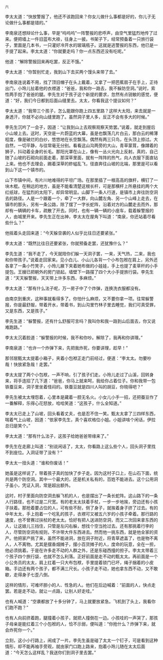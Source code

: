     六 

   李太太道：“快放警报了，他还不该跑回来？你女儿做什么事都是好的，你儿子无论做什么事都是错的。”

   李南泉还想辩论什么事，早是“呜呜呜”一阵警报的悲呼声，由空气里猛烈地传了过来。便把墙上一件旧蓝布大褂，往身上一披。书架子下，经常预备着一只旅行袋子，里面是几本书，一只灌好冷开水的玻璃瓶子。这就是逃警报的东西，他已是一手提了起来。李太太道：“你就要走吗？你一点东西还没有吃呢。”

   他道：“解除警报回来再吃罢，反正不饿。”

   李太太道：“你暂别忙走，我到山下去买两个馒头来带了去。”

   李南泉连说着不用，找了顶旧帽子在头上戴着，又拿了一把芭蕉扇子在手上，正待出门，小玲儿扯着他的衣襟道：“爸爸，我和你一路去，我不躲防空洞。”说时，索性两手抱了爸爸的腿。李先生对于孩子这个新提的要求，忽然有点锐敏的感觉，便道：“好，我们今日都到后面山缝里去。太太，你看我这个提议如何？”

   李太太道：“我带三个孩子，怎么能跟你跑上四五里路？这样大太阳，来去就是一身透汗，你就不必向山缝里跑了。虽然洞子里人多，反正不会有多大的时候。”

   李先生沉吟了一会子，因道：“让我到山上去观察观察天势罢。”说着，就走到屋后小山坡上去。这时，天空是一片蔚蓝的大幕，虽是也飘荡几片白云，那白云的稀薄程度，像是破烂的白纱，悠悠地在长空飘荡。偶然有两三只鸟，在头顶上掠过。大自然，一切平静，与往常毫无分别。看看这山沟两旁的大山，青草蒙茸，像蹲着的狮子，抖动着全身的长毛。那阳光罩在山上，像有一丛火光向上反射。真的，自己随了山坡的石砌向前面走着，那深草里面，就有一阵阵的热气，向人衣服下面直钻上来。他也不去理会，踢着深草的蚱蜢乱飞，径直奔往山坡的北端，那里是可以看到山下这一个镇市的。

   山下市镇中间，有片川地难得的平坦广场。在那里插了一根高高的旗杆，横钉了一块木棍。在稍远的地方，虽是不能看清楚这根长杆，可是那横杆上所悬挂的两个大红纸球，在猛烈的太阳下，却异常明显。山脚下一条人行道，是镇市上奔往防空洞去的路径。人是一个跟着一个，牵了一大群，向山麓左角、另一个山峰上走去，在镇市的那头，另有一条公路，除了摆了一字长蛇阵，沿着对方的山麓走去而外，那却有一辆辆的卡车，疏散了开去。同时，也有一辆一辆的小座车，载着躲警报的人，由城里开来。李先生正在出神，李太太在屋角下叫道：“南泉，你还站着尽看些什么？”

   他摇着头走回来道：“今天躲空袭的人似乎比往日还要紧张。”

   李太太道：“既然比往日还要紧张，你就预备走罢，还犹豫什么？”

   李先生道：“我不走了，今天就陪你们躲一天洞子罢，一来，天气热，二来，我也和你带孩子。”说着走回家来。见小白儿、小山儿各背一个小布包袱在肩上，另外还各拿了一条小竹凳子，小玲儿腋下夹着她布做的小娃娃，手上也提了麦草秆的小手提包。王嫂已把朝外的房门锁起。墙壁下一路摆了四个大小手提旅行袋。李先生道：“天天躲警报，天天带上许多东西，多麻烦。”

   李太太道：“那有什么法子呢，万一房子中了个炸弹，连换洗衣服都没有。

   由南京到重庆，这种事就看得多了。你怕什么麻烦，又不要你拿一项。往常躲警报，你是最舒服，带着开水，带着书，到山沟里竹林子里去睡觉，我们可真受罪，又是东西，又是孩子。”

   李先生道：“躲警报，还有什么舒服可言吗？我叫你和我一路到山后面去，你又说难跑路。”

   李太太沉着脸道：“躲警报的时候，我不和你吵。解除了，我再和你讲理。”

   李南泉道：“也许一个炸弹下来，先把我炸死，你要讲理，趁早！”

   那邻居甄太太提着小箱子，夹着小包袱正走门前经过，便道：“李太太。勿要吵哉！快放紧急哉！走罢。”

   李太太提了两个小包袱，一声不响，引了孩子们走。小玲儿走过了山溪，回转身来，将手连招了几下道：“爸爸，你马上就来呵，我给你占着位子。你和我带一包铁蚕豆来，洞子里坐着怪闷的。铁蚕豆就是四川人叫的胡豆，你晓得吧？”

   李先生被太太埋怨着，心里本是藏着一腔无名火。小女儿小手一招，还把蚕豆作了一番解释，乐得心花怒放，哈哈笑道：“这孩子，什么全知道。”

   李太太已走上了山坡，回头看着丈夫，也是忍不住一笑。甄太太拿了三四样东西，喘着气上山坡，因道：“依家李先生，真个喜欢格位小姐。小姐讲啥个闲话，伊拉总归是笑个。”

   李太太道：“那有什么法子，这孩子给她爸爸带缘来了。”

   李先生在走廊上叫道：“别说闲话了，太太，你看路上这么些个人，回头洞子里找不到座位。入洞证带了没有？”

   李太太一扭头道：“谁和你废话！”

   她虽是这样说了，带着孩子真的加快了步子走。因为这村子口上，在山石下面，统共是两个防空洞。其中一个最大的，还是机关私有的，百姓不能进去。这个公用洞子虽小，凭证入洞，常是超出额外。

   这时，村子里面向防空洞去躲飞机的人，也是摆出了一条长蛇阵。这山路下的一条人行路径，也不过是二尺宽。有的老太太扶着手杖，一步一步地挨，旁边还有小孩子扶着。那抢着要占位的人，可有些不耐，侧了身子，就挨着身子挤了过去。有的中年太太，手上抱着一个吃乳的孩子，衣襟可又被五六岁的小孩子牵着。那行路的速度，也不曾赛过扶杖的老太太。恰好有把人送进防空洞，而又二次回来拿东西的人，让这娘儿三挡住，只管是左闪右躲，想找个空当抢过去。还有那挑着行李的人，尽管防空洞有规则，不许带大件东西进去。然而他一挑东西，就是他全家的资产。他把家产挑了来，虽然不能进洞，放在洞子附近，将青草遮盖了，也是物不离人，人不离物。尤其是摆香烟摊子，摆小百货摊子的人，度命的玩意，全在一担，他必须挑着。于是在许多走不动的人群之外，还是东碰西撞的担子。李太太带着三个孩子四个旅行袋，也就不怎么利落。正好前面是走不动的甄太太。再前面是一个小公务员的太太，肩上扛着一只大布包袱，手里提着锁门已坏，绳子捆着的小皮箱。手边还有两个孩子，都不满三尺长。小孩子走不动，她也拿东西不动，又不敢歇，走得身子七歪八倒。

   这样的情形，可难坏胆小的人、性急的人。他们在后边喊着：“前面的人，快点走罢。若是走不动，就让一点路，让别人好走哇。”

   也有人喊道：“空袭都放了十多分钟了，马上就要放紧急。飞机到了头上，我看你们跑不跑？”

   也有人向前挤着跑，腿撞着小孩子，就把人撞倒在一边。小孩哇的一声哭了，那孩子母亲是能扛着三个小包袱的人，恰不示弱，便叫道：“你抢什么？炸弹下来，就会炸死你一个。”

   立刻，这小小行路上，闹成了一片。李先生虽是碰了太太一个钉子，可是看到这种情形，却不能再袖手旁观，就由家门口跑上路来，抱着小玲儿随在太太后面道：“今天怎么这样乱？我送你们到洞子里去罢。”

